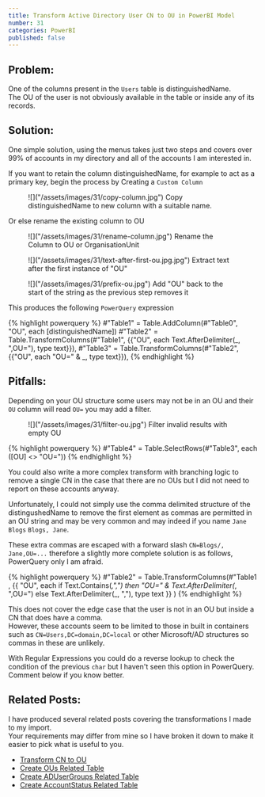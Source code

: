```yaml
---
title: Transform Active Directory User CN to OU in PowerBI Model
number: 31
categories: PowerBI
published: false
---
```


## Problem:
One of the columns present in the ````Users```` table is distinguishedName.  
The OU of the user is not obviously available in the table or inside any of its records.

## Solution:

One simple solution, using the menus takes just two steps and covers over 99% of accounts in my directory 
and all of the accounts I am interested in.


If you want to retain the column distinguishedName, for example to act as a primary key, begin the process by Creating a ````Custom Column````

<figure>
	![]("/assets/images/31/copy-column.jpg")
	<figurecaption>
	Copy distinguishedName to new column with a suitable name.
	</figurecaption>
</figure>

Or else rename the existing column to OU

<figure>
	![]("/assets/images/31/rename-column.jpg")
	<figurecaption>
	Rename the Column to OU or OrganisationUnit
	</figurecaption>
</figure>

<figure>
	![]("/assets/images/31/text-after-first-ou.jpg.jpg")
	<figurecaption>
	Extract text after the first instance of "OU"
	</figurecaption>
</figure>

<figure>
	![]("/assets/images/31/prefix-ou.jpg")
	<figurecaption>
	Add "OU" back to the start of the string as the previous step removes it
	</figurecaption>
</figure>


This produces the following ````PowerQuery```` expression

{% highlight powerquery %}
#"Table1" = Table.AddColumn(#"Table0", "OU", each [distinguishedName])
#"Table2" = Table.TransformColumns(#"Table1", {{"OU", each Text.AfterDelimiter(_, ",OU="), type text}}),
#"Table3" = Table.TransformColumns(#"Table2", {{"OU", each "OU=" & _, type text}}),
{% endhighlight %}

## Pitfalls: 

Depending on your OU structure some users may not be in an OU and their ````OU```` column will read ````OU=```` 
you may add a filter.

<figure>
	![]("/assets/images/31/filter-ou.jpg")
	<figurecaption>
	Filter invalid results with empty OU
	</figurecaption>
</figure>

{% highlight powerquery %}
    #"Table4" = Table.SelectRows(#"Table3", each ([OU] <> "OU="))
{% endhighlight %}

You could also write a more complex transform with branching logic to remove a single CN
in the case that there are no OUs but I did not need to report on these accounts anyway.

Unfortunately, I could not simply use the comma delimited structure of the distingushedName 
to remove the first element as commas are permitted in an OU string and may be very common 
and may indeed if you name ````Jane Blogs```` ````Blogs, Jane````.

These extra commas are escaped with a forward slash ````CN=Blogs/, Jane,OU=...```` 
therefore a slightly more complete solution is as follows, PowerQuery only I am afraid.

{% highlight powerquery %}
#"Table2" = Table.TransformColumns(#"Table1 , 
				{{ 
					"OU", 
					each if Text.Contains(_,"\,") 
						then  "OU=" & Text.AfterDelimiter(_, ",OU=") 
						else Text.AfterDelimiter(_, ","),
					type text
				}}
			)
{% endhighlight %}

This does not cover the edge case that the user is not in an OU but inside a CN that does have a comma.  
However, these accounts seem to be limited to those in built in containers such as 
````CN=Users,DC=domain,DC=local```` or other Microsoft/AD structures so commas in these are unlikely.

With Regular Expressions you could do a reverse lookup to check the condition of the previous ````char````
but I haven't seen this option in PowerQuery.  Comment below if you know better.

## Related Posts:

I have produced several related posts covering the transformations I made to my import.  
Your requirements may differ from mine so I have broken it down to make it easier to pick what is useful to you.

- [Transform CN to OU]()
- [Create OUs Related Table]()
- [Create ADUserGroups Related Table]()
- [Create AccountStatus Related Table]()

